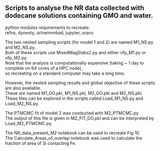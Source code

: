 ## Scripts to analyse the NR data collected with dodecane solutions containing GMO and water.

python modules requirements to recreate:<br>
refnx, dynesty, schwimmbad, jupyter, uravu

The two nested sampling scripts (for model 1 and 2) are named M1_NS.py and M2_NS.py.<br>
Both of these scripts use MixedMagSlabs2.py and either vfp_M1.py or vfp_M2.py.<br>
Note that the analysis is computationally expensive (taking ~ 1 day to complete on 64 cores of a HPC node),<br>
so recreating on a standard computer may take a long time.

However, the nested sampling results and global objective of these scripts are also available.<br>
These are named M1_GO.pkl, M1_NS.pkl, M2_GO.pkl and M2_NS.pkl.<br>
These files can be explored in the scripts called Load_M1_NS.py and Load_M2_NS.py.

The PTMCMC fit of model 2 was conducted with M2_PTMCMC.py<br>
The output of this file is given in M2_FIT_GO.pkl and can be interpreted by Load_M2_PTMCMC.py.<br>

The NR_data_present_M2 notebook can be used to recreate Fig 10.<br>
The Calculate_Areas_of_overlap notebook was used to calculate the fraction of area of Si contacting Fe.
